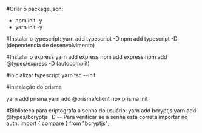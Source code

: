 #Criar o package.json:
- npm init -y
- yarn init -y

#Instalar o typescript:
yarn add typescript -D
npm add typescript -D (dependencia de desenvolvimento)

#Instalar o express
yarn add express
npm add express
npm add @types/express -D (autocomplit)

#inicializar typescript
yarn tsc --init

#instalação do prisma

yarn add prisma
yarn add @prisma/client
npx prisma init

#Biblioteca para criptografa a senha do usuário:
yarn add bcryptjs
yarn add @types/bcryptjs -D
-- Para verificar se a senha está correta importar no auth: import { compare } from "bcryptjs";
